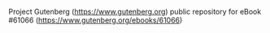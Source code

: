 Project Gutenberg (https://www.gutenberg.org) public repository for eBook #61066 (https://www.gutenberg.org/ebooks/61066)
